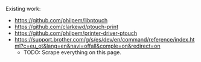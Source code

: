 
Existing work:
- https://github.com/philpem/libptouch
- https://github.com/clarkewd/ptouch-print
- https://github.com/philpem/printer-driver-ptouch
- https://support.brother.com/g/s/es/dev/en/command/reference/index.html?c=eu_ot&lang=en&navi=offall&comple=on&redirect=on
  - TODO: Scrape everything on this page.

